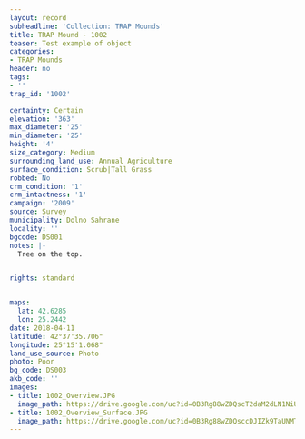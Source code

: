 ```yaml
---
layout: record
subheadline: 'Collection: TRAP Mounds'
title: TRAP Mound - 1002
teaser: Test example of object
categories:
- TRAP Mounds
header: no
tags:
- ''
trap_id: '1002'

certainty: Certain
elevation: '363'
max_diameter: '25'
min_diameter: '25'
height: '4'
size_category: Medium
surrounding_land_use: Annual Agriculture
surface_condition: Scrub|Tall Grass
robbed: No
crm_condition: '1'
crm_intactness: '1'
campaign: '2009'
source: Survey
municipality: Dolno Sahrane
locality: ''
bgcode: DS001
notes: |-
  Tree on the top.


rights: standard


maps:
  lat: 42.6285
  lon: 25.2442
date: 2018-04-11
latitude: 42°37'35.706"
longitude: 25°15'1.068"
land_use_source: Photo
photo: Poor
bg_code: DS003
akb_code: ''
images:
- title: 1002_Overview.JPG
  image_path: https://drive.google.com/uc?id=0B3Rg88wZDQscT2daM2dLN1NiUEE
- title: 1002_Overview_Surface.JPG
  image_path: https://drive.google.com/uc?id=0B3Rg88wZDQsccDJIZk9TaUNMTFU
---
```

